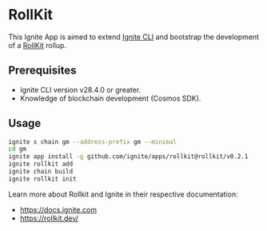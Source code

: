 # RollKit

This Ignite App is aimed to extend [Ignite CLI](https://github.com/ignite/cli) and bootstrap the development of a [RollKit](https://rollkit.dev) rollup.

## Prerequisites

* Ignite CLI version v28.4.0 or greater.
* Knowledge of blockchain development (Cosmos SDK).

## Usage

```sh
ignite s chain gm --address-prefix gm --minimal
cd gm
ignite app install -g github.com/ignite/apps/rollkit@rollkit/v0.2.1
ignite rollkit add
ignite chain build
ignite rollkit init
```

Learn more about Rollkit and Ignite in their respective documentation:

* <https://docs.ignite.com>
* <https://rollkit.dev/>
